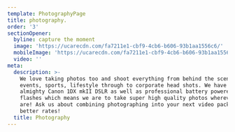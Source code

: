 ```yaml
---
template: PhotographyPage
title: photography.
order: '3'
sectionOpener:
  byline: capture the moment
  image: 'https://ucarecdn.com/fa7211e1-cbf9-4cb6-b606-93b1aa1556c6/'
  mobileImage: 'https://ucarecdn.com/fa7211e1-cbf9-4cb6-b606-93b1aa1556c6/'
  video: ''
meta:
  description: >-
    We love taking photos too and shoot everything from behind the scenes,
    events, sports, lifestyle through to corporate head shots. We have the
    almighty Canon 1DX mkII DSLR as well as professional battery powered studio
    flashes which means we are to take super high quality photos wherever we
    are! Ask us about combining photographing into your next video package for
    better rates!
  title: Photography
---
```


